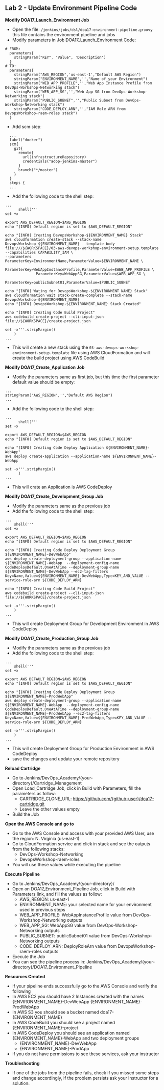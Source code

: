 ## Lab 2 - Update Environment Pipeline Code

**Modify DOA17_Launch_Environment Job**

- Open the file: `/jenkins/jobs/dsl/doa17-environment-pipeline.groovy` this file contains the environment pipeline and jobs
- Modify parameters in Job DOA17_Launch_Environment Code:
```
# FROM:
  parameters{
    stringParam("KEY", "Value", 'Description')
  }
# TO:
  parameters{
    stringParam("AWS_REGION",'us-east-1',"Default AWS Region")
    stringParam("ENVIRONMENT_NAME",'',"Name of your Environment")
    stringParam("WEB_APP_PROFILE",'',"Web App Instance Profile from DevOps-Workshop-Networking stack")
    stringParam("WEB_APP_SG",'',"Web App SG from DevOps-Workshop-Networking stack")
    stringParam("PUBLIC_SUBNET",'',"Public Subnet from DevOps-Workshop-Networking stack")
    stringParam("CODE_DEPLOY_ARN",'',"IAM Role ARN from DevopsWorkshop-raem-roles stack")
  }
```
- Add scm step:
```
  ...
  label("docker")
  scm{
    git{
      remote{
        url(infrastructureRepository)
        credentials("adop-jenkins-master")
      }
      branch("*/master")
    }
  }
  steps {
  ...
```
- Add the following code to the shell step:
```
...
      shell('''
set +x

export AWS_DEFAULT_REGION=$AWS_REGION
echo "[INFO] Default region is set to $AWS_DEFAULT_REGION"

echo "[INFO] Creating DevopsWorkshop-${ENVIRONMENT_NAME} Stack"
aws cloudformation create-stack --stack-name DevopsWorkshop-${ENVIRONMENT_NAME} --template-body file:///${WORKSPACE}/03-aws-devops-workshop-environment-setup.template --capabilities CAPABILITY_IAM \
--parameters  ParameterKey=EnvironmentName,ParameterValue=$ENVIRONMENT_NAME \
              ParameterKey=WebAppInstanceProfile,ParameterValue=$WEB_APP_PROFILE \
              ParameterKey=WebAppSG,ParameterValue=$WEB_APP_SG \
              ParameterKey=publicSubnet01,ParameterValue=$PUBLIC_SUBNET

echo "[INFO] Wating for DevopsWorkshop-${ENVIRONMENT_NAME} Stack"
aws cloudformation wait stack-create-complete --stack-name DevopsWorkshop-${ENVIRONMENT_NAME}
echo "[INFO] DevopsWorkshop-${ENVIRONMENT_NAME} Stack Created"

echo "[INFO] Creating Code Build Project"
aws codebuild create-project --cli-input-json file://${WORKSPACE}/create-project.json

set -x'''.stripMargin()
    )
...
```
- This will create a new stack using the `03-aws-devops-workshop-environment-setup.template` file using AWS CloudFormation and will create the build project using AWS CodeBuild

**Modify DOA17_Create_Application Job**

- Modify the parameters same as first job, but this time the first parameter default value should be empty:
```
...
stringParam("AWS_REGION",'',"Default AWS Region")
...
```
- Add the following code to the shell step:
```
...
      shell('''
set +x

export AWS_DEFAULT_REGION=$AWS_REGION
echo "[INFO] Default region is set to $AWS_DEFAULT_REGION"

echo "[INFO] Creating Code Deploy Application ${ENVIRONMENT_NAME}-WebApp"
aws deploy create-application --application-name ${ENVIRONMENT_NAME}-WebApp

set -x'''.stripMargin()
      )
...
```
- This will crate an Application is AWS CodeDeploy

**Modify DOA17_Create_Development_Group Job**

- Modify the parameters same as the previous job
- Add the following code to the shell step:
```
...
    shell('''
set +x

export AWS_DEFAULT_REGION=$AWS_REGION
echo "[INFO] Default region is set to $AWS_DEFAULT_REGION"

echo "[INFO] Creating Code Deploy Deployment Group ${ENVIRONMENT_NAME}-DevWebApp"
aws deploy create-deployment-group --application-name ${ENVIRONMENT_NAME}-WebApp  --deployment-config-name CodeDeployDefault.OneAtATime --deployment-group-name ${ENVIRONMENT_NAME}-DevWebApp --ec2-tag-filters Key=Name,Value=${ENVIRONMENT_NAME}-DevWebApp,Type=KEY_AND_VALUE --service-role-arn ${CODE_DEPLOY_ARN}

echo "[INFO] Creating Code Build Project"
aws codebuild create-project --cli-input-json file://${WORKSPACE}/create-project.json

set -x'''.stripMargin()
    )
...
```
- This will create Deployment Group for Development Environment in AWS CodeDeploy

**Modify DOA17_Create_Production_Group Job**

- Modify the parameters same as the previous job
- Add the following code to the shell step:
```
...
    shell('''
set +x

export AWS_DEFAULT_REGION=$AWS_REGION
echo "[INFO] Default region is set to $AWS_DEFAULT_REGION"

echo "[INFO] Creating Code Deploy Deployment Group ${ENVIRONMENT_NAME}-ProdWebApp"
aws deploy create-deployment-group --application-name ${ENVIRONMENT_NAME}-WebApp  --deployment-config-name CodeDeployDefault.OneAtATime --deployment-group-name ${ENVIRONMENT_NAME}-ProdWebApp --ec2-tag-filters Key=Name,Value=${ENVIRONMENT_NAME}-ProdWebApp,Type=KEY_AND_VALUE --service-role-arn ${CODE_DEPLOY_ARN}

set -x'''.stripMargin()
    )
...
```
- This will create Deployment Group for Production Environment in AWS CodeDeploy
- save the changes and update your remote repository

**Reload Cartridge**
- Go to Jenkins/DevOps_Academy/{your-directory}/Cartridge_Management
- Open Load_Cartridge Job, click in Build with Parameters, fill the parameters as follow:
  - CARTRIDGE_CLONE_URL: https://github.com/{github-user}/doa17-cartridge.git
  - Leave the other values empty
- Build the Job

**Open the AWS Console and go to**
- Go to the AWS Console and access with your provided AWS User, use the region: N. Virginia (us-east-1)
- Go to CloudFormation service and click in stack and see the outputs from the following stacks:
  - DevOps-Workshop-Networking
  - DevopsWorkshop-raem-roles
- You will use these values while executing the pipeline

**Execute Pipeline**
- Go to Jenkins/DevOps_Academy/{your-directory}/
- Open on DOA17_Environment_Pipeline Job, click in Build with Parameters link, and fill the values as follow:
  - AWS_REGION: us-east-1
  - ENVIRONMENT_NAME: your selected name for your environment used in previous steps
  - WEB_APP_PROFILE: WebAppInstanceProfile value from DevOps-Workshop-Networking outputs
  - WEB_APP_SG: WebAppSG value from DevOps-Workshop-Networking outputs
  - PUBLIC_SUBNET: publicSubnet01 value from DevOps-Workshop-Networking outputs
  - CODE_DEPLOY_ARN: DeployRoleArn value from DevopsWorkshop-raem-roles outputs
- Execute the Job
- You can see the pipeline process in: Jenkins/DevOps_Academy/{your-directory}/DOA17_Environment_Pipeline

**Resources Created**
- If your pipeline ends successfully go to the AWS Console and verify the following
- In AWS EC2 you should have 2 Instances created with the names {ENVIRONMENT_NAME}-DevWebApp {ENVIRONMENT_NAME}-ProdWebApp
- In AWS S3 you should see a bucket named doa17-{ENVIRONMENT_NAME}
- In AWS CodeBuild you should see a project named {ENVIRONMENT_NAME}-project
- In AWS CodeDeploy you should see an application named {ENVIRONMENT_NAME}-WebApp and two deployment groups
  - {ENVIRONMENT_NAME}-DevWebApp
  - {ENVIRONMENT_NAME}-ProdApp
- If you do not have permissions to see these services, ask your instructor

**Troubleshooting**
- If one of the jobs from the pipeline fails, check if you missed some steps and change accordingly, if the problem persists ask your Instructor for a solution.
